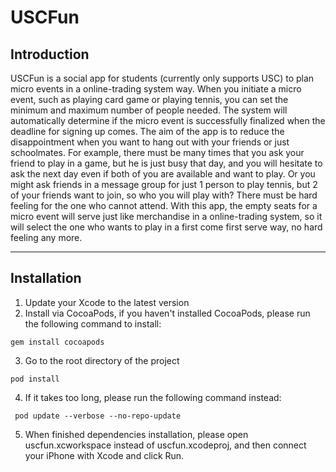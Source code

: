 # USCFun

## Introduction
USCFun is a social app for students (currently only supports USC) to plan micro events in a online-trading system way. 
When you initiate a micro event, such as playing card game or playing tennis, you can set the minimum and maximum number of people needed.
The system will automatically determine if the micro event is successfully finalized when the deadline for signing up comes.
The aim of the app is to reduce the disappointment when you want to hang out with your friends or just schoolmates. For example, there must be many times that you ask your friend to play in a game, but he is just busy that day, and you will hesitate to ask the next day even if both of you are available and want to play. Or you might ask friends in a message group for just 1 person to play tennis, but 2 of your friends want to join, so who you will play with? There must be hard feeling for the one who cannot attend. With this app, the empty seats for a micro event will serve just like merchandise in a online-trading system, so it will select the one who wants to play in a 
first come first serve way, no hard feeling any more. 

-----------------------
## Installation
1. Update your Xcode to the latest version
2. Install via CocoaPods, if you haven't installed CocoaPods, please run the following command to install:
```shell
gem install cocoapods
```
3. Go to the root directory of the project  
```shell
pod install
```
4. If it takes too long, please run the following command instead:
```shell
 pod update --verbose --no-repo-update
```
5. When finished dependencies installation, please open uscfun.xcworkspace instead of
uscfun.xcodeproj, and then connect your iPhone with Xcode and click Run.
